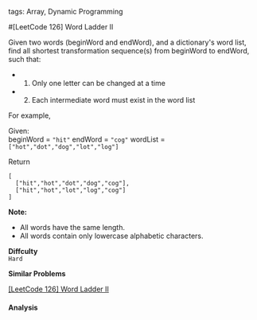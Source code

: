 tags: Array, Dynamic Programming

#[LeetCode 126] Word Ladder II

Given two words (beginWord and endWord), and a dictionary's word list, find all shortest transformation sequence(s) from beginWord to endWord, such that:

 - 1. Only one letter can be changed at a time
 - 2. Each intermediate word must exist in the word list

For example,

Given:  
beginWord = `"hit"`
endWord = `"cog"`
wordList = `["hot","dot","dog","lot","log"]`

Return

    [
      ["hit","hot","dot","dog","cog"],
      ["hit","hot","lot","log","cog"]
    ]

**Note:**  

 * All words have the same length.
 * All words contain only lowercase alphabetic characters.

**Diffculty**  
`Hard`

**Similar Problems**

[[LeetCode 126] Word Ladder II]()


#### Analysis
